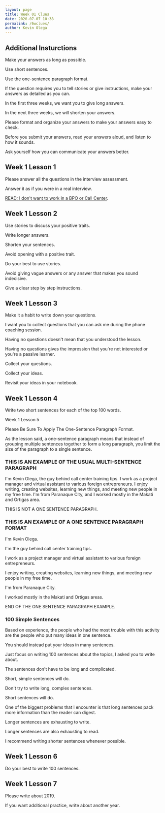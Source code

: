 ```yaml
--- 
layout: page 
title: Week 01 Clues
date: 2020-07-07 10:38
permalink: /6wclues/ 
author: Kevin Olega 
--- 
```

## Additional Insturctions

Make your answers as long as possible.

Use short sentences.

Use the one-sentence paragraph format.

If the question requires you to tell stories or give instructions, make your answers as detailed as you can.

In the first three weeks, we want you to give long answers.

In the next three weeks, we will shorten your answers.

Please format and organize your answers to make your answers easy to check.

Before you submit your answers, read your answers aloud, and listen to how it sounds.

Ask yourself how you can communicate your answers better.

## Week 1 Lesson 1

Please answer all the questions in the interview assessment.

Answer it as if you were in a real interview.

[READ: I don't want to work in a BPO or Call Center](https://callcentertrainingtips.com/answerall).

## Week 1 Lesson 2

Use stories to discuss your positive traits.

Write longer answers.

Shorten your sentences.

Avoid opening with a positive trait.

Do your best to use stories.

Avoid giving vague answers or any answer that makes you sound indecisive.

Give a clear step by step instructions.

## Week 1 Lesson 3

Make it a habit to write down your questions.

I want you to collect questions that you can ask me during the phone coaching session.

Having no questions doesn't mean that you understood the lesson.

Having no questions gives the impression that you're not interested or you're a passive learner.

Collect your questions.

Collect your ideas.

Revisit your ideas in your notebook.

## Week 1 Lesson 4

Write two short sentences for each of the top 100 words.

Week 1 Lesson 5

Please Be Sure To Apply The One-Sentence Paragraph Format.

As the lesson said, a one-sentence paragraph means that instead of grouping multiple sentences together to form a long paragraph, you limit the size of the paragraph to a single sentence.

### THIS IS AN EXAMPLE OF THE USUAL MULTI-SENTENCE PARAGRAPH

I'm Kevin Olega, the guy behind call center training tips. I work as a project manager and virtual assistant to various foreign entrepreneurs. I enjoy writing, creating websites, learning new things, and meeting new people in my free time. I'm from Paranaque City, and I worked mostly in the Makati and Ortigas area.

THIS IS NOT A ONE SENTENCE PARAGRAPH.

### THIS IS AN EXAMPLE OF A ONE SENTENCE PARAGRAPH FORMAT

I'm Kevin Olega.

I'm the guy behind call center training tips.

I work as a project manager and virtual assistant to various foreign entrepreneurs.

I enjoy writing, creating websites, learning new things, and meeting new people in my free time.

I'm from Paranaque City.

I worked mostly in the Makati and Ortigas areas.

END OF THE ONE SENTENCE PARAGRAPH EXAMPLE.

### 100 Simple Sentences

Based on experience, the people who had the most trouble with this activity are the people who put many ideas in one sentence.

You should instead put your ideas in many sentences.

Just focus on writing 100 sentences about the topics, I asked you to write about.

The sentences don't have to be long and complicated.

Short, simple sentences will do.

Don't try to write long, complex sentences.

Short sentences will do.

One of the biggest problems that I encounter is that long sentences pack more information than the reader can digest.

Longer sentences are exhausting to write.

Longer sentences are also exhausting to read.

I recommend writing shorter sentences whenever possible.

## Week 1 Lesson 6

Do your best to write 100 sentences.

## Week 1 Lesson 7

Please write about 2019.

If you want additional practice, write about another year.
